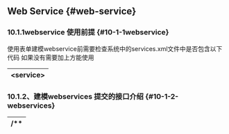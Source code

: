 ## Web Service {#web-service}

### ****10.1.1webservice 使用前提**** {#10-1-1webservice}

使用表单建模webservice前需要检查系统中的services.xml文件中是否包含以下代码 如果没有需要加上方能使用

| &lt;service&gt; |
| --- |

### ****10.1.2、建模webservices 提交的接口介绍**** {#10-1-2-webservices}

| /** |
| --- |